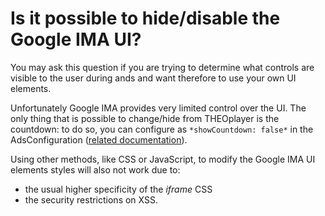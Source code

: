# Is it possible to hide/disable the Google IMA UI?

You may ask this question if you are trying to determine what controls are visible to the user during ands and want therefore to use your own UI elements.

Unfortunately Google IMA provides very limited control over the UI. The only thing that is possible to change/hide from THEOplayer is the countdown: to do so, you can configure as `*showCountdown: false*` in the AdsConfiguration ([related documentation](pathname:///theoplayer/v8/api-reference/web/classes/Player.html)).

Using other methods, like CSS or JavaScript, to modify the Google IMA UI elements styles will also not work due to:

- the usual higher specificity of the _iframe_ CSS
- the security restrictions on XSS.
